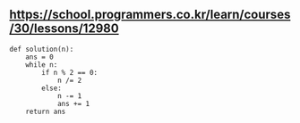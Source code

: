 ## https://school.programmers.co.kr/learn/courses/30/lessons/12980

```
def solution(n):
    ans = 0
    while n:
        if n % 2 == 0:
            n /= 2
        else:
            n -= 1
            ans += 1
    return ans